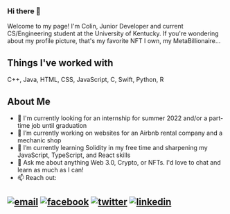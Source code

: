 ### Hi there 👋

Welcome to my page!
I'm Colin, Junior Developer and current CS/Engineering student at the University of Kentucky.
If you're wondering about my profile picture, that's my favorite NFT I own, my MetaBillionaire...

## Things I've worked with 

C++, Java, HTML, CSS, JavaScript, C, Swift, Python, R

## About Me
- 👀 I'm currently looking for an internship for summer 2022 and/or a part-time job until graduation
- 💪 I’m currently working on websites for an Airbnb rental company and a mechanic shop
- 🌱 I’m currently learning Solidity in my free time and sharpening my JavaScript, TypeScript, and React skills
- 💬 Ask me about anything Web 3.0, Crypto, or NFTs. I'd love to chat and learn as much as I can!
- 📫 Reach out:

[![email](https://user-images.githubusercontent.com/29903754/147712714-0197c2ca-dbd8-42b7-8fd1-b2462f6dc8d4.png)][1]   [![facebook](https://user-images.githubusercontent.com/29903754/147712776-2ce7946a-6e27-4bab-977c-76d07c8dd6aa.png)][2]   [![twitter](https://user-images.githubusercontent.com/29903754/147712804-00c71ee7-5874-473b-a7f5-33a45dffb643.png)][3]   [![linkedin](https://user-images.githubusercontent.com/29903754/147712813-600bdc9e-b98f-451e-a362-9a2f2862c323.png)][4]
---

[1]: mailto:jayson.colin.smith@gmail.com
[2]: https://www.facebook.com/colin.smith.03
[3]: https://twitter.com/Colin_Smith30
[4]: https://www.linkedin.com/in/colin-smith-901575191
